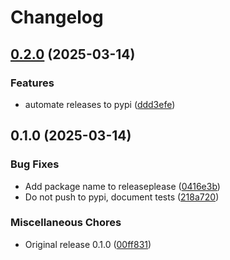 # Changelog

## [0.2.0](https://github.com/imallona/snakemake-software-deployment-plugin-cvmfs/compare/v0.1.0...v0.2.0) (2025-03-14)


### Features

* automate releases to pypi ([ddd3efe](https://github.com/imallona/snakemake-software-deployment-plugin-cvmfs/commit/ddd3efe96b5b6c690d9a81df5b730528c029c525))

## 0.1.0 (2025-03-14)


### Bug Fixes

* Add package name to releaseplease ([0416e3b](https://github.com/imallona/snakemake-software-deployment-plugin-cvmfs/commit/0416e3b2489d943fbd9ce149bd25b5eb4dcd6099))
* Do not push to pypi, document tests ([218a720](https://github.com/imallona/snakemake-software-deployment-plugin-cvmfs/commit/218a7207989e68367401e38447575043ece846ca))


### Miscellaneous Chores

* Original release 0.1.0 ([00ff831](https://github.com/imallona/snakemake-software-deployment-plugin-cvmfs/commit/00ff831ac51f40300b101968e9b952cc876ab9d9))
